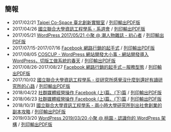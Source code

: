 ## 簡報

- 2017/02/21 [Taipei Co-Space 臺北創新實驗室](https://nczz.github.io/presentation/taipei-co-space/) / [列印輸出PDF版](https://nczz.github.io/presentation/taipei-co-space/?print-pdf)
- 2017/04/26 [國立聯合大學資訊工程學系 - 系週會](https://nczz.github.io/presentation/nuu/) / [列印輸出PDF版](https://nczz.github.io/presentation/nuu/?print-pdf)
- 2017/05/21 [WordPress 2017/05/21 小聚 @ 潮人物雜誌 - 初心者](https://nczz.github.io/presentation/chewpeople/) / [列印輸出PDF版](https://nczz.github.io/presentation/chewpeople/?print-pdf)
- 2017/07/15-2017/07/16 [Facebook 網路行銷的起手式](https://nczz.github.io/presentation/nit.taipei/) / [列印輸出PDF版](https://nczz.github.io/presentation/nit.taipei/?print-pdf)
- 2017/08/05 [COSCUP - WordPress 網站開發大小事 - 網站開發導入 WordPress，切版工做系統的春天](https://nczz.github.io/presentation/coscup/) / [列印輸出PDF版](https://nczz.github.io/presentation/coscup/?print-pdf)
- 2017/08/26-2017/08/27 [Facebook 網路行銷的起手式－服務型態](https://nczz.github.io/presentation/nit.taipei2/) / [列印輸出PDF版](https://nczz.github.io/presentation/nit.taipei2/?print-pdf)
- 2017/10/02 [國立聯合大學資訊工程學系 - 從研究所感覺沒什麼到還好有讀研究所的心路](https://nczz.github.io/presentation/nuu3/) / [列印輸出PDF版](https://nczz.github.io/presentation/nuu3/?print-pdf)
- 2018/04/22 [社群媒體經營操作 Facebook (上)篇、(下)篇](https://nczz.github.io/presentation/nit.taipei3/) / [列印輸出PDF版](https://nczz.github.io/presentation/nit.taipei3/?print-pdf)
- 2018/06/23 [社群媒體經營操作 Facebook (上)篇、(下)篇](https://nczz.github.io/presentation/nit.taipei4/) / [列印輸出PDF版](https://nczz.github.io/presentation/nit.taipei3/?print-pdf)
- 2018/10/31 [國立聯合大學資訊工程學系 - 兩小時大學研究所到出社會創業的副本攻略](https://nczz.github.io/presentation/nuu4/) / [列印輸出PDF版](https://nczz.github.io/presentation/nuu4/?print-pdf)
- 2019/03/20 [WordPress 2019/03/20 小聚 @ 桃園 - 認識你的 WordPress 架構](https://nczz.github.io/presentation/Taoyuan-WordPress-Meetup-0320/) / [列印輸出PDF版](https://nczz.github.io/presentation/Taoyuan-WordPress-Meetup-0320/?print-pdf)
